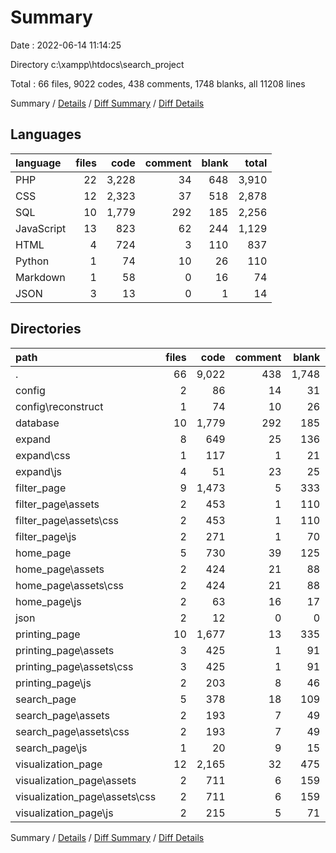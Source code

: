 # Summary

Date : 2022-06-14 11:14:25

Directory c:\\xampp\\htdocs\\search_project

Total : 66 files,  9022 codes, 438 comments, 1748 blanks, all 11208 lines

Summary / [Details](details.md) / [Diff Summary](diff.md) / [Diff Details](diff-details.md)

## Languages
| language | files | code | comment | blank | total |
| :--- | ---: | ---: | ---: | ---: | ---: |
| PHP | 22 | 3,228 | 34 | 648 | 3,910 |
| CSS | 12 | 2,323 | 37 | 518 | 2,878 |
| SQL | 10 | 1,779 | 292 | 185 | 2,256 |
| JavaScript | 13 | 823 | 62 | 244 | 1,129 |
| HTML | 4 | 724 | 3 | 110 | 837 |
| Python | 1 | 74 | 10 | 26 | 110 |
| Markdown | 1 | 58 | 0 | 16 | 74 |
| JSON | 3 | 13 | 0 | 1 | 14 |

## Directories
| path | files | code | comment | blank | total |
| :--- | ---: | ---: | ---: | ---: | ---: |
| . | 66 | 9,022 | 438 | 1,748 | 11,208 |
| config | 2 | 86 | 14 | 31 | 131 |
| config\\reconstruct | 1 | 74 | 10 | 26 | 110 |
| database | 10 | 1,779 | 292 | 185 | 2,256 |
| expand | 8 | 649 | 25 | 136 | 810 |
| expand\\css | 1 | 117 | 1 | 21 | 139 |
| expand\\js | 4 | 51 | 23 | 25 | 99 |
| filter_page | 9 | 1,473 | 5 | 333 | 1,811 |
| filter_page\\assets | 2 | 453 | 1 | 110 | 564 |
| filter_page\\assets\\css | 2 | 453 | 1 | 110 | 564 |
| filter_page\\js | 2 | 271 | 1 | 70 | 342 |
| home_page | 5 | 730 | 39 | 125 | 894 |
| home_page\\assets | 2 | 424 | 21 | 88 | 533 |
| home_page\\assets\\css | 2 | 424 | 21 | 88 | 533 |
| home_page\\js | 2 | 63 | 16 | 17 | 96 |
| json | 2 | 12 | 0 | 0 | 12 |
| printing_page | 10 | 1,677 | 13 | 335 | 2,025 |
| printing_page\\assets | 3 | 425 | 1 | 91 | 517 |
| printing_page\\assets\\css | 3 | 425 | 1 | 91 | 517 |
| printing_page\\js | 2 | 203 | 8 | 46 | 257 |
| search_page | 5 | 378 | 18 | 109 | 505 |
| search_page\\assets | 2 | 193 | 7 | 49 | 249 |
| search_page\\assets\\css | 2 | 193 | 7 | 49 | 249 |
| search_page\\js | 1 | 20 | 9 | 15 | 44 |
| visualization_page | 12 | 2,165 | 32 | 475 | 2,672 |
| visualization_page\\assets | 2 | 711 | 6 | 159 | 876 |
| visualization_page\\assets\\css | 2 | 711 | 6 | 159 | 876 |
| visualization_page\\js | 2 | 215 | 5 | 71 | 291 |

Summary / [Details](details.md) / [Diff Summary](diff.md) / [Diff Details](diff-details.md)